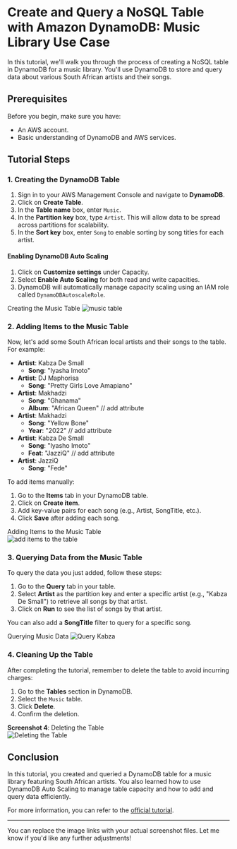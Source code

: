 # Create and Query a NoSQL Table with Amazon DynamoDB: Music Library Use Case

In this tutorial, we'll walk you through the process of creating a NoSQL table in DynamoDB for a music library. You'll use DynamoDB to store and query data about various South African artists and their songs.

## Prerequisites

Before you begin, make sure you have:

- An AWS account.
- Basic understanding of DynamoDB and AWS services.

## Tutorial Steps

### 1. Creating the DynamoDB Table

1. Sign in to your AWS Management Console and navigate to **DynamoDB**.
2. Click on **Create Table**.
3. In the **Table name** box, enter `Music`.
4. In the **Partition key** box, type `Artist`. This will allow data to be spread across partitions for scalability.
5. In the **Sort key** box, enter `Song` to enable sorting by song titles for each artist.

#### Enabling DynamoDB Auto Scaling

1. Click on **Customize settings** under Capacity.
2. Select **Enable Auto Scaling** for both read and write capacities.
3. DynamoDB will automatically manage capacity scaling using an IAM role called `DynamoDBAutoscaleRole`.

Creating the Music Table
![music table](https://github.com/user-attachments/assets/505f144b-c313-44ae-b27b-f9e1c939baa3)

### 2. Adding Items to the Music Table

Now, let's add some South African local artists and their songs to the table. For example:

- **Artist**: Kabza De Small
  - **Song**: "Iyasha Imoto"
- **Artist**: DJ Maphorisa
  - **Song**: "Pretty Girls Love Amapiano"
- **Artist**: Makhadzi
  - **Song**: "Ghanama"
  - **Album**: "African Queen" // add attribute
- **Artist**: Makhadzi
  - **Song**: "Yellow Bone"
  - **Year**: "2022" // add attribute
- **Artist**: Kabza De Small
  - **Song**: "Iyasho Imoto"
  - **Feat**: "JazziQ" // add attribute
- **Artist**: JazziQ
  - **Song**: "Fede"

To add items manually:

1. Go to the **Items** tab in your DynamoDB table.
2. Click on **Create item**.
3. Add key-value pairs for each song (e.g., Artist, SongTitle, etc.).
4. Click **Save** after adding each song.

 Adding Items to the Music Table  
![add items to the table](https://github.com/user-attachments/assets/0f47751a-30fa-45e9-bcff-6a75e4dd10a0)

### 3. Querying Data from the Music Table

To query the data you just added, follow these steps:

1. Go to the **Query** tab in your table.
2. Select **Artist** as the partition key and enter a specific artist (e.g., "Kabza De Small") to retrieve all songs by that artist.
3. Click on **Run** to see the list of songs by that artist.

You can also add a **SongTitle** filter to query for a specific song.

 Querying Music Data 
![Query Kabza](https://github.com/user-attachments/assets/b70eb812-de1b-4285-a4e2-685a01582b90)

### 4. Cleaning Up the Table

After completing the tutorial, remember to delete the table to avoid incurring charges:

1. Go to the **Tables** section in DynamoDB.
2. Select the `Music` table.
3. Click **Delete**.
4. Confirm the deletion.

**Screenshot 4**: Deleting the Table  
![Deleting the Table](./images/dynamodb-delete-table.png)

## Conclusion

In this tutorial, you created and queried a DynamoDB table for a music library featuring South African artists. You also learned how to use DynamoDB Auto Scaling to manage table capacity and how to add and query data efficiently.

For more information, you can refer to the [official tutorial](https://aws.amazon.com/tutorials/create-nosql-table/).

---

You can replace the image links with your actual screenshot files. Let me know if you'd like any further adjustments!
